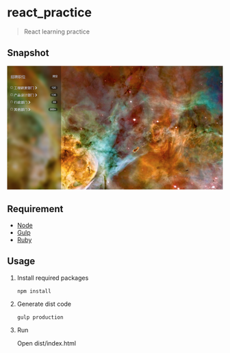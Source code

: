 react_practice
==============
> React learning practice

Snapshot
--------

![snapshot](https://github.com/southerncross/react_practice/blob/master/demo.png)

Requirement
-----------

- [Node](https://nodejs.org/en/)
- [Gulp](http://gulpjs.com/)
- [Ruby](https://www.ruby-lang.org/)

Usage
-----

1. Install required packages

	```shell
	npm install
	```
	
2. Generate dist code

	```shell
	gulp production
	```
	
3. Run

	Open dist/index.html
